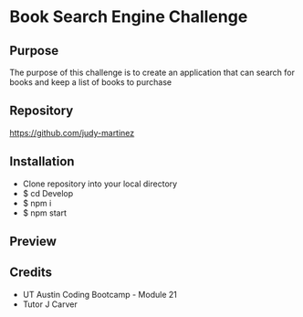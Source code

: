 # Book Search Engine Challenge

## Purpose
The purpose of this challenge is to create an application that can search for books and keep a list of books to purchase

## Repository
https://github.com/judy-martinez

## Installation 
* Clone repository into your local directory
* $ cd Develop
* $ npm i 
* $ npm start 

## Preview

## Credits
* UT Austin Coding Bootcamp - Module 21
* Tutor J Carver
